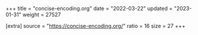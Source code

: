 +++
title = "concise-encoding.org"
date = "2022-03-22"
updated = "2023-01-31"
weight = 27527

[extra]
source = "https://concise-encoding.org/"
ratio = 16
size = 27
+++
